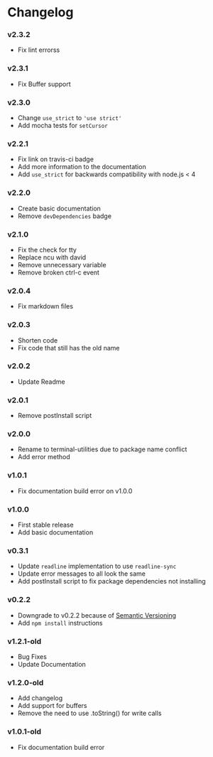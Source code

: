 # Changelog

### v2.3.2
- Fix lint errorss

### v2.3.1
- Fix Buffer support

### v2.3.0
- Change `use_strict` to `'use strict'`
- Add mocha tests for `setCursor`

### v2.2.1
- Fix link on travis-ci badge
- Add more information to the documentation
- Add `use_strict` for backwards compatibility with node.js < 4

### v2.2.0
- Create basic documentation
- Remove `devDependencies` badge

### v2.1.0
- Fix the check for tty
- Replace ncu with david
- Remove unnecessary variable
- Remove broken ctrl-c event

### v2.0.4
- Fix markdown files

### v2.0.3
- Shorten code
- Fix code that still has the old name

### v2.0.2
- Update Readme

### v2.0.1
- Remove postInstall script

### v2.0.0
- Rename to terminal-utilities due to package name conflict
- Add error method

### v1.0.1
- Fix documentation build error on v1.0.0

### v1.0.0
- First stable release
- Add basic documentation

### v0.3.1
- Update `readline` implementation to use `readline-sync`
- Update error messages to all look the same
- Add postInstall script to fix package dependencies not installing

### v0.2.2
- Downgrade to v0.2.2 because of [Semantic Versioning](semver.org)
- Add `npm install` instructions

### v1.2.1-old
- Bug Fixes
- Update Documentation


### v1.2.0-old
- Add changelog
- Add support for buffers
- Remove the need to use .toString() for write calls

### v1.0.1-old
- Fix documentation build error
